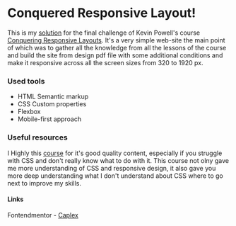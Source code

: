 # Conquered Responsive Layout!

This is my [solution](https://caplexw.github.io/Responsive-layout-the-final-challenge/) for the final challenge of Kevin Powell's course [Conquering Responsive Layouts](https://courses.kevinpowell.co/conquering-responsive-layouts). It's a very simple web-site the main point of which was to gather all the knowledge from all the lessons of the course and build the site from design pdf file with some additional conditions and make it responsive across all the screen sizes from 320 to 1920 px. 


### Used tools
- HTML Semantic markup
- CSS Custom properties
- Flexbox
- Mobile-first approach

### Useful resources
I Highly this [course](https://courses.kevinpowell.co/conquering-responsive-layouts) for it's good quality content, especially if you struggle with CSS and don't really know what to do with it. This course not olny gave me more understanding of CSS and responsive design, it also gave you more deep understanding what I don't understand about CSS where to go next to improve my skills.

#### Links
Fontendmentor - [Caplex](https://www.frontendmentor.io/profile/CaplexW)
